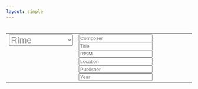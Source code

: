 ```yaml
---
layout: simple
---
```


<style>

.xxx {
	font-size: 18pt;
	color: #959595;
}

</style>


<table style="padding-top:20px; padding-bottom:20px" width="100%">
<tr><td style="vertical-align:top">
<select class="xxx">
	<option disabled>All</option>
	<option default>Rime</option>
	<option disabled>Aminta</option>
	<option disabled>Gerusalemme</option>
</select>
</td><td>
<input style="width:200px;" placeholder="Composer" id="browse-composer" value="" />
<input style="width:200px;" placeholder="Title" id="browse-title" value="" />
<input style="width:200px;" placeholder="RISM" id="browse-rism" value="" />
<br>
<input style="width:200px;" placeholder="Location" id="browse-location" value="" />
<input style="width:200px;" placeholder="Publisher" id="browse-publisher" value="" />
<input style="width:200px;" placeholder="Year" id="browse-year" value="" />
</td>
</tr>
</table>

<div id="browse-results">

</div>

